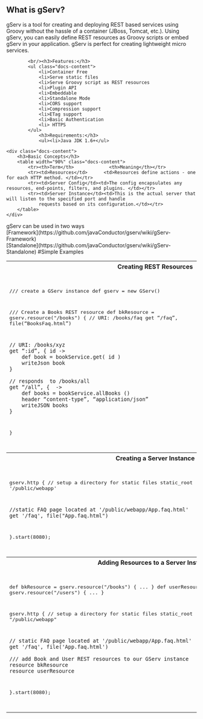 <div  ng-controller="GServGeneralDocsCtrl">
        <h2 class="docs-sub-header">What is gServ?</h2>
        <span class="docs-content">
            gServ is a tool for creating and deploying REST based services using Groovy without the
            hassle of a container (JBoss, Tomcat, etc.).  Using gServ, you can easily define
            REST resources as Groovy scripts or embed  gServ in your application. gServ is
            perfect for creating lightweight micro services.
        </span>

            <br/><h3>Features:</h3>
            <ul class="docs-content">
                <li>Container Free
                <li>Serve static files
                <li>Serve Groovy script as REST resources
                <li>Plugin API
                <li>Embeddable
                <li>Standalone Mode
                <li>CORS support
                <li>Compression support
                <li>ETag support
                <li>Basic Authentication
                <li> HTTPS
            </ul>
                <h3>Requirements:</h3>
                <ul><li>Java JDK 1.6+</ul>

    <div class="docs-content">
        <h3>Basic Concepts</h3>
        <table width="90%" class="docs-content">
            <tr><th>Term</th>             <th>Meaning</th></tr>
            <tr><td>Resources</td>      <td>Resources define actions - one for each HTTP method. </td></tr>
            <tr><td>Server Config</td><td>The config encapsulates any resources, end-points, filters, and plugins. </td></tr>
            <tr><td>Server Instance</td><td>This is the actual server that will listen to the specified port and handle
                requests based on its configuration.</td></tr>
        </table>
    </div>

</div>
<span class="docs-sub-header">gServ can be used in two ways</span><br/>
[Framework](https://github.com/javaConductor/gserv/wiki/gServ-Framework)<br/>
[Standalone](https://github.com/javaConductor/gserv/wiki/gServ-Standalone)
#Simple Examples

<table>
<tr><th colspan='2'>
Creating REST Resources
</th></tr>
<tr><td width='60%'>
<pre>

/// create a GServ instance
def gserv = new GServ()

/// Create a Books REST resource
def bkResource = gserv.resource("/books") {
    // URI:  /books/faq
    get “/faq”, file(“BooksFaq.html”)
    
    // URI: /books/xyz
    get “:id”, { id ->
        def book = bookService.get( id )
        writeJson book
    }
    
    // responds  to /books/all
    get “/all”, {  ->
        def books = bookService.allBooks ()
        header “content-type”, “application/json”
        writeJSON books
    }
}

</pre>
</td>
<td width='40%'>
The root path is passed to the GServ.resource() method along with a closure defining the actions for the resource.
</td>
</tr>
<tr>
<th colspan='2'>
Creating a Server Instance
</th>
</tr>
<tr>
<td>
<pre>

gserv.http {
    // setup a directory for static files
    static_root  '/public/webapp'

    //static FAQ page located at '/public/webapp/App.faq.html'
    get '/faq', file("App.faq.html")
    
}.start(8080);


</pre>
</td>
<td>
The http() method creates a GServInstance that can later listen on a port and handle HTTP requests. This server instance
defines static roots usually used for templates for single-page apps and a single FAQ page.
Then, after the server instance is returned from the http() method, we can immediately call start(8080) on it.
</td>
</tr>
<tr><th colspan='2'>
Adding Resources to a Server Instance
</th>
</tr><tr>
<td>
<pre>

def bkResource = gserv.resource("/books") { ... }
def userResource = gserv.resource("/users") { ... }

gserv.http {
    // setup a directory for static files
    static_root "/public/webapp" 

    // static FAQ page located at '/public/webapp/App.faq.html'
    get '/faq', file('App.faq.html')

    /// add Book and User REST resources to our GServ instance
    resource bkResource
    resource userResource
 }.start(8080);

</pre>
</td>
<td>
A server instance can be created by simply adding resources.  Here we add our 2 resources: bkResources and
userResources.  Now, all URIs related to both resources are available once the instance is started. This instance also
defines a static_root which tells gserv where to find static files such as the FAQ page which should be at /public/webapp/App.faq.html.
</td>
</tr>
</table>

